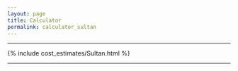 ```yaml
---
layout: page
title: Calculator
permalink: calculator_sultan
---
```


___

{% include cost_estimates/Sultan.html %}

___


